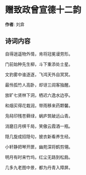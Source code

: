 # 赠致政曾宣德十二韵

**作者**: 刘弇

## 诗词内容

自得逍遥物外情，肯将冠冕谩劳形。

门前始种先生柳，斗下重添处士星。

文豹雾中谁逐逐，飞鸿天外自冥冥。

最怜孤竹人高卧，却讶三闾客独醒。

放旷七贤林下洞，栖迟六逸水边亭。

和烟买得花栽润，带雨移来药颗馨。

凫舄印残苍藓绿，蜗庐筑破远山青。

消磨日月棋千局，笑傲云霞酒一瓶。

隠几旋成招隠句，披衣新看养生经。

小轩静把琴开匣，幽苑深将鹤剪翎。

明月有时来竹坞，红尘无路到松扃。

几多九老图中景，都为丹青入障屏。

